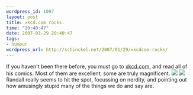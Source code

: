 ```yaml
--- 
wordpress_id: 1097
layout: post
title: xkcd.com rocks.
time: "20:40:47"
date: 2007-01-29 20:40:47
tags: 
- humour
wordpress_url: http://schinckel.net/2007/01/29/xkcdcom-rocks/
---
```

If you haven't been there before, you must go to [xkcd.com][1], and read all of his comics. Most of them are excellent, some are truly magnificent. ![][2] ![][3] Randall really seems to hit the spot, focussing on nerdity, and pointing out how amusingly stupid many of the things we do and say are. 

   [1]: http://xkcd.com
   [2]: http://imgs.xkcd.com/comics/letting_go.png
   [3]: http://imgs.xkcd.com/comics/the_problem_with_wikipedia.png

